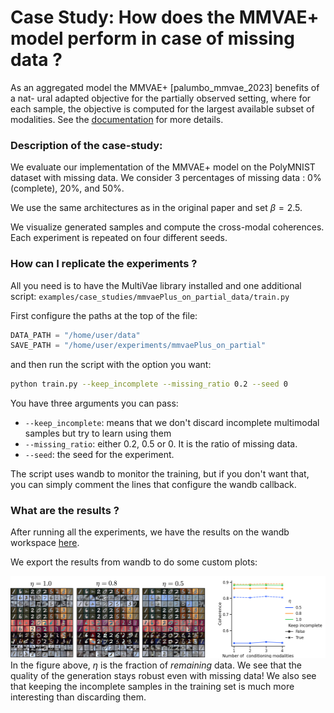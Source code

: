 # Case Study: How does the MMVAE+ model perform in case of missing data ? 

As an aggregated model the MMVAE+ [palumbo_mmvae_2023] benefits of a nat-
ural adapted objective for the partially observed setting, where for each sample, the objective is
computed for the largest available subset of modalities. See the [documentation]( 
https://multivae.readthedocs.io/en/latest/models/multimodal_vaes/mmvae_plus.html) for more details. 

### Description of the case-study: 

We evaluate our implementation of the MMVAE+ model on the PolyMNIST dataset with missing data. 
We consider 3 percentages of missing data : 0% (complete), 20%, and 50%. 

We use the same architectures as in the original paper and set $\beta=2.5$. 

We visualize generated samples and compute the cross-modal coherences. Each experiment is repeated on four different seeds. 

### How can I replicate the experiments ? 

All you need is to have the MultiVae library installed and one additional script: `examples/case_studies/mmvaePlus_on_partial_data/train.py`

First configure the paths at the top of the file:

``` python
DATA_PATH = "/home/user/data"
SAVE_PATH = "/home/user/experiments/mmvaePlus_on_partial"
```

and then run the script with the option you want:
``` bash
python train.py --keep_incomplete --missing_ratio 0.2 --seed 0
```
You have three arguments you can pass: 
- `--keep_incomplete`: means that we don't discard incomplete multimodal samples but try to learn using them
- `--missing_ratio`: either 0.2, 0.5 or 0. It is the ratio of missing data. 
- `--seed`: the seed for the experiment. 

The script uses wandb to monitor the training, but if you don't want that, you can simply comment the lines that configure the wandb callback.

### What are the results ?

After running all the experiments, we have the results on the wandb workspace [here](https://wandb.ai/multimodal_vaes/mmvaePlus_on_partial_mmnist/workspace?nw=nwuserasenellart).

We export the results from wandb to do some custom plots:

![mmvaePlus results](results.png)
In the figure above, $\eta$ is the fraction of *remaining* data. 
We see that the quality of the generation stays robust even with missing data! We also see that keeping the incomplete samples in the training set is much more interesting than discarding them. 